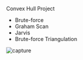 Convex Hull Project

- Brute-force
- Graham Scan  
- Jarvis
- Brute-force Triangulation

![capture](https://user-images.githubusercontent.com/9938457/30395099-79ca7056-989b-11e7-9817-165051aafc46.PNG)
